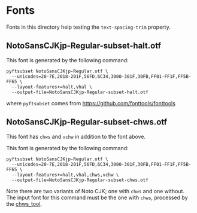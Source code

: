 # Fonts

Fonts in this directory help testing the `text-spacing-trim` property.

## NotoSansCJKjp-Regular-subset-halt.otf

This font is generated by the following command:
```
pyftsubset NotoSansCJKjp-Regular.otf \
  --unicodes=20-7E,2018-201F,56FD,6C34,3000-301F,30FB,FF01-FF1F,FF5B-FF65 \
  --layout-features+=halt,vhal \
  --output-file=NotoSansCJKjp-Regular-subset-halt.otf
```
where `pyftsubset` comes from https://github.com/fonttools/fonttools

## NotoSansCJKjp-Regular-subset-chws.otf

This font has `chws` and `vchw` in addition to the font above.

This font is generated by the following command:
```
pyftsubset NotoSansCJKjp-Regular.otf \
  --unicodes=20-7E,2018-201F,56FD,6C34,3000-301F,30FB,FF01-FF1F,FF5B-FF65 \
  --layout-features+=halt,vhal,chws,vchw \
  --output-file=NotoSansCJKjp-Regular-subset-chws.otf
```
Note there are two variants of Noto CJK; one with `chws` and one without.
The input font for this command must be the one with `chws`, processed by the
[chws_tool](https://github.com/googlefonts/chws_tool).
